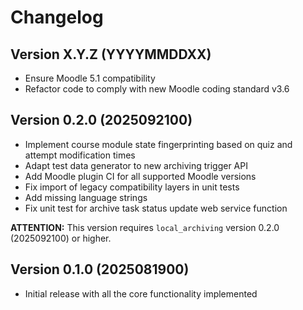 # Changelog

## Version X.Y.Z (YYYYMMDDXX)

- Ensure Moodle 5.1 compatibility
- Refactor code to comply with new Moodle coding standard v3.6


## Version 0.2.0 (2025092100)

- Implement course module state fingerprinting based on quiz and attempt modification times
- Adapt test data generator to new archiving trigger API
- Add Moodle plugin CI for all supported Moodle versions
- Fix import of legacy compatibility layers in unit tests
- Add missing language strings
- Fix unit test for archive task status update web service function

**ATTENTION:** This version requires `local_archiving` version 0.2.0 (2025092100) or higher.


## Version 0.1.0 (2025081900)

- Initial release with all the core functionality implemented
